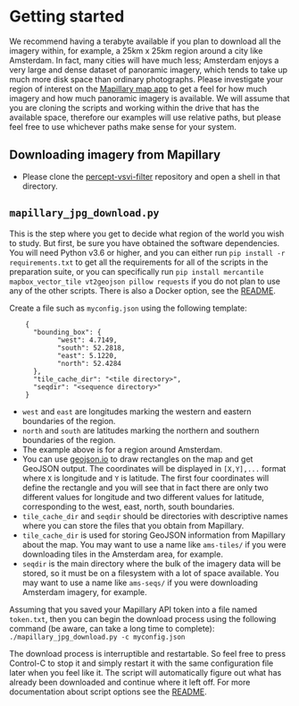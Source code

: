# Getting started

We recommend having a terabyte available if you plan to download all the imagery within, for example, a 25km x 25km region around a city like Amsterdam. In fact, many cities will have much less; Amsterdam enjoys a very large and dense dataset of panoramic imagery, which tends to take up much more disk space than ordinary photographs. Please investigate your region of interest on the [Mapillary map app](https://www.mapillary.com/app/) to get a feel for how much imagery and how much panoramic imagery is available. We will assume that you are cloning the scripts and working within the drive that has the available space, therefore our examples will use relative paths, but please feel free to use whichever paths make sense for your system.

## Downloading imagery from Mapillary

- Please clone the [percept-vsvi-filter](https://github.com/Spatial-Data-Science-and-GEO-AI-Lab/percept-vsvi-filter) repository and open a shell in that directory.

## `mapillary_jpg_download.py`

This is the step where you get to decide what region of the world you wish to study. But first, be sure you have obtained the software dependencies. You will need Python v3.6 or higher, and you can either run `pip install -r requirements.txt` to get all the requirements for all of the scripts in the preparation suite, or you can specifically run `pip install mercantile mapbox_vector_tile vt2geojson pillow requests` if you do not plan to use any of the other scripts. There is also a Docker option, see the [README](https://github.com/Spatial-Data-Science-and-GEO-AI-Lab/percept-vsvi-filter#alternative-docker-set-up).

Create a file such as `myconfig.json` using the following template:
``` 
    {
      "bounding_box": {
            "west": 4.7149,
            "south": 52.2818,
            "east": 5.1220,
            "north": 52.4284
      },
      "tile_cache_dir": "<tile directory>",
      "seqdir": "<sequence directory>"
    }
```
- `west` and `east` are longitudes marking the western and eastern boundaries of the region.
- `north` and `south` are latitudes marking the northern and southern boundaries of the region.
- The example above is for a region around Amsterdam.
- You can use [geojson.io](https://www.geojson.io) to draw rectangles on the map and get GeoJSON output. The coordinates will be displayed in `[X,Y],...` format where `X` is longitude and `Y` is latitude. The first four coordinates will define the rectangle and you will see that in fact there are only two different values for longitude and two different values for latitude, corresponding to the west, east, north, south boundaries.
- `tile_cache_dir` and `seqdir` should be directories with descriptive names where you can store the files that you obtain from Mapillary.
- `tile_cache_dir` is used for storing GeoJSON information from Mapillary about the map. You may want to use a name like `ams-tiles/` if you were downloading tiles in the Amsterdam area, for example.
- `seqdir` is the main directory where the bulk of the imagery data will be stored, so it must be on a filesystem with a lot of space available. You may want to use a name like `ams-seqs/` if you were downloading Amsterdam imagery, for example.

Assuming that you saved your Mapillary API token into a file named `token.txt`, then you can begin the download process using the following command (be aware, can take a long time to complete):
`./mapillary_jpg_download.py -c myconfig.json`

The download process is interruptible and restartable. So feel free to press Control-C to stop it and simply restart it with the same configuration file later when you feel like it. The script will automatically figure out what has already been downloaded and continue where it left off. For more documentation about script options see the [README](https://github.com/Spatial-Data-Science-and-GEO-AI-Lab/percept-vsvi-filter#mapillary_jpg_downloadpy).
